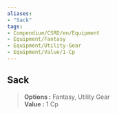 ```yaml
---
aliases:
- "Sack"
tags:
- Compendium/CSRD/en/Equipment
- Equipment/Fantasy
- Equipment/Utility-Gear
- Equipment/Value/1-Cp
---
```


  
## Sack  
  
>  
> **Options :** Fantasy, Utility Gear  
> **Value :** 1 Cp